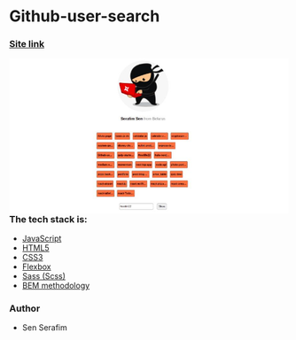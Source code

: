 # Github-user-search

### [Site link](https://hostlife22.github.io/Github-user-search/)

<kbd>
  <img align="right" alt="img" src="U3EC0s4.jpeg"  />
 </kbd>



### The tech stack is:
 

- [JavaScript](https://ru.wikipedia.org/wiki/JavaScript)
- [HTML5](https://en.wikipedia.org/wiki/HTML5)
- [CSS3](https://en.wikipedia.org/wiki/Cascading_Style_Sheets)
- [Flexbox](https://en.wikipedia.org/wiki/CSS_Flexible_Box_Layout)
- [Sass (Scss)](https://sass-lang.com/)
- [BEM methodology](https://en.bem.info/methodology/)

### Author

- Sen Serafim
